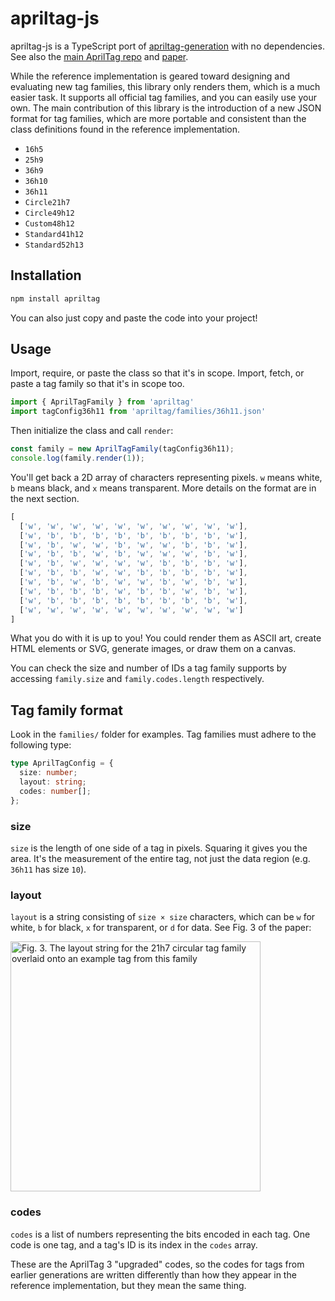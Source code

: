 # apriltag-js

apriltag-js is a TypeScript port of [apriltag-generation](https://github.com/AprilRobotics/apriltag-generation)  with no dependencies. See also the [main AprilTag repo](https://github.com/AprilRobotics/apriltag) and [paper](https://april.eecs.umich.edu/papers/details.php?name=krogius2019iros).

While the reference implementation is geared toward designing and evaluating new tag families, this library only renders them, which is a much easier task. It supports all official tag families, and you can easily use your own. The main contribution of this library is the introduction of a new JSON format for tag families, which are more portable and consistent than the class definitions found in the reference implementation.
* `16h5`
* `25h9`
* `36h9`
* `36h10`
* `36h11`
* `Circle21h7`
* `Circle49h12`
* `Custom48h12`
* `Standard41h12`
* `Standard52h13`

## Installation

```sh
npm install apriltag
```

You can also just copy and paste the code into your project!

## Usage

Import, require, or paste the class so that it's in scope. Import, fetch, or paste a tag family so that it's in scope too.

```ts
import { AprilTagFamily } from 'apriltag'
import tagConfig36h11 from 'apriltag/families/36h11.json'
```

Then initialize the class and call `render`:

```ts
const family = new AprilTagFamily(tagConfig36h11);
console.log(family.render(1));
```

You'll get back a 2D array of characters representing pixels. `w` means white, `b` means black, and `x` means transparent. More details on the format are in the next section.

```ts
[
  ['w', 'w', 'w', 'w', 'w', 'w', 'w', 'w', 'w', 'w'],
  ['w', 'b', 'b', 'b', 'b', 'b', 'b', 'b', 'b', 'w'],
  ['w', 'b', 'w', 'w', 'b', 'w', 'w', 'b', 'b', 'w'],
  ['w', 'b', 'b', 'w', 'b', 'w', 'w', 'w', 'b', 'w'],
  ['w', 'b', 'w', 'w', 'w', 'w', 'b', 'b', 'b', 'w'],
  ['w', 'b', 'b', 'w', 'w', 'b', 'b', 'b', 'b', 'w'],
  ['w', 'b', 'w', 'b', 'w', 'w', 'b', 'w', 'b', 'w'],
  ['w', 'b', 'b', 'b', 'w', 'b', 'b', 'w', 'b', 'w'],
  ['w', 'b', 'b', 'b', 'b', 'b', 'b', 'b', 'b', 'w'],
  ['w', 'w', 'w', 'w', 'w', 'w', 'w', 'w', 'w', 'w']
]
```

What you do with it is up to you! You could render them as ASCII art, create HTML elements or SVG, generate images, or draw them on a canvas.

You can check the size and number of IDs a tag family supports by accessing `family.size` and `family.codes.length` respectively.

## Tag family format

Look in the `families/` folder for examples. Tag families must adhere to the following type:

```ts
type AprilTagConfig = {
  size: number;
  layout: string;
  codes: number[];
};
```

### size

`size` is the length of one side of a tag in pixels. Squaring it gives you the area. It's the measurement of the entire tag, not just the data region (e.g. `36h11` has size `10`).

### layout

`layout` is a string consisting of `size × size` characters, which can be `w` for white, `b` for black, `x` for transparent, or `d` for data. See Fig. 3 of the paper:

<img width="400" alt="Fig. 3. The layout string for the 21h7 circular tag family overlaid onto an example tag from this family" src="https://github.com/user-attachments/assets/99eb42fc-5054-47b7-ae6b-7c60d95a0fc1">

### codes

`codes` is a list of numbers representing the bits encoded in each tag. One code is one tag, and a tag's ID is its index in the `codes` array.

These are the AprilTag 3 "upgraded" codes, so the codes for tags from earlier generations are written differently than how they appear in the reference implementation, but they mean the same thing.
